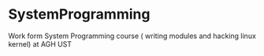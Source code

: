 # SystemProgramming

Work form System Programming course ( writing modules and hacking linux kernel) at AGH UST

